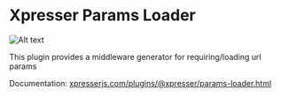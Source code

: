 # Xpresser Params Loader

![Alt text](https://cdn.jsdelivr.net/npm/xpresser/xpresser-logo-black.png "Xpresser Logo")


This plugin provides a middleware generator for requiring/loading url params

Documentation: [xpresserjs.com/plugins/@xpresser/params-loader.html](https://xpresserjs.com/plugins/@xpresser/params-loader.html)

